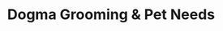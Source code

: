 ---
title: "Dogma Grooming & Pet Needs"
url: /richmond-city/dogma-grooming-and-pet-needs/
shop: pet
---